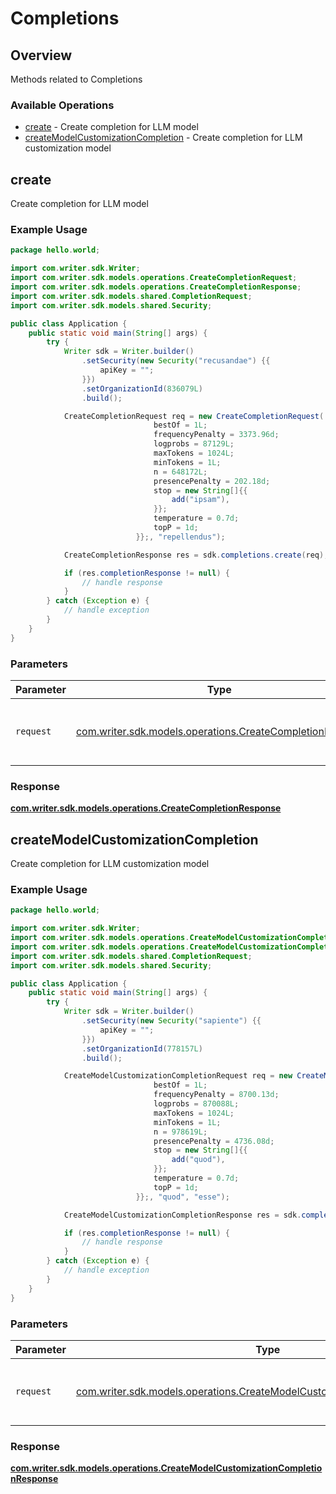 # Completions

## Overview

Methods related to Completions

### Available Operations

* [create](#create) - Create completion for LLM model
* [createModelCustomizationCompletion](#createmodelcustomizationcompletion) - Create completion for LLM customization model

## create

Create completion for LLM model

### Example Usage

```java
package hello.world;

import com.writer.sdk.Writer;
import com.writer.sdk.models.operations.CreateCompletionRequest;
import com.writer.sdk.models.operations.CreateCompletionResponse;
import com.writer.sdk.models.shared.CompletionRequest;
import com.writer.sdk.models.shared.Security;

public class Application {
    public static void main(String[] args) {
        try {
            Writer sdk = Writer.builder()
                .setSecurity(new Security("recusandae") {{
                    apiKey = "";
                }})
                .setOrganizationId(836079L)
                .build();

            CreateCompletionRequest req = new CreateCompletionRequest(                new CompletionRequest("ab") {{
                                bestOf = 1L;
                                frequencyPenalty = 3373.96d;
                                logprobs = 87129L;
                                maxTokens = 1024L;
                                minTokens = 1L;
                                n = 648172L;
                                presencePenalty = 202.18d;
                                stop = new String[]{{
                                    add("ipsam"),
                                }};
                                temperature = 0.7d;
                                topP = 1d;
                            }};, "repellendus");            

            CreateCompletionResponse res = sdk.completions.create(req);

            if (res.completionResponse != null) {
                // handle response
            }
        } catch (Exception e) {
            // handle exception
        }
    }
}
```

### Parameters

| Parameter                                                                                                      | Type                                                                                                           | Required                                                                                                       | Description                                                                                                    |
| -------------------------------------------------------------------------------------------------------------- | -------------------------------------------------------------------------------------------------------------- | -------------------------------------------------------------------------------------------------------------- | -------------------------------------------------------------------------------------------------------------- |
| `request`                                                                                                      | [com.writer.sdk.models.operations.CreateCompletionRequest](../../models/operations/CreateCompletionRequest.md) | :heavy_check_mark:                                                                                             | The request object to use for the request.                                                                     |


### Response

**[com.writer.sdk.models.operations.CreateCompletionResponse](../../models/operations/CreateCompletionResponse.md)**


## createModelCustomizationCompletion

Create completion for LLM customization model

### Example Usage

```java
package hello.world;

import com.writer.sdk.Writer;
import com.writer.sdk.models.operations.CreateModelCustomizationCompletionRequest;
import com.writer.sdk.models.operations.CreateModelCustomizationCompletionResponse;
import com.writer.sdk.models.shared.CompletionRequest;
import com.writer.sdk.models.shared.Security;

public class Application {
    public static void main(String[] args) {
        try {
            Writer sdk = Writer.builder()
                .setSecurity(new Security("sapiente") {{
                    apiKey = "";
                }})
                .setOrganizationId(778157L)
                .build();

            CreateModelCustomizationCompletionRequest req = new CreateModelCustomizationCompletionRequest(                new CompletionRequest("odit") {{
                                bestOf = 1L;
                                frequencyPenalty = 8700.13d;
                                logprobs = 870088L;
                                maxTokens = 1024L;
                                minTokens = 1L;
                                n = 978619L;
                                presencePenalty = 4736.08d;
                                stop = new String[]{{
                                    add("quod"),
                                }};
                                temperature = 0.7d;
                                topP = 1d;
                            }};, "quod", "esse");            

            CreateModelCustomizationCompletionResponse res = sdk.completions.createModelCustomizationCompletion(req);

            if (res.completionResponse != null) {
                // handle response
            }
        } catch (Exception e) {
            // handle exception
        }
    }
}
```

### Parameters

| Parameter                                                                                                                                          | Type                                                                                                                                               | Required                                                                                                                                           | Description                                                                                                                                        |
| -------------------------------------------------------------------------------------------------------------------------------------------------- | -------------------------------------------------------------------------------------------------------------------------------------------------- | -------------------------------------------------------------------------------------------------------------------------------------------------- | -------------------------------------------------------------------------------------------------------------------------------------------------- |
| `request`                                                                                                                                          | [com.writer.sdk.models.operations.CreateModelCustomizationCompletionRequest](../../models/operations/CreateModelCustomizationCompletionRequest.md) | :heavy_check_mark:                                                                                                                                 | The request object to use for the request.                                                                                                         |


### Response

**[com.writer.sdk.models.operations.CreateModelCustomizationCompletionResponse](../../models/operations/CreateModelCustomizationCompletionResponse.md)**

